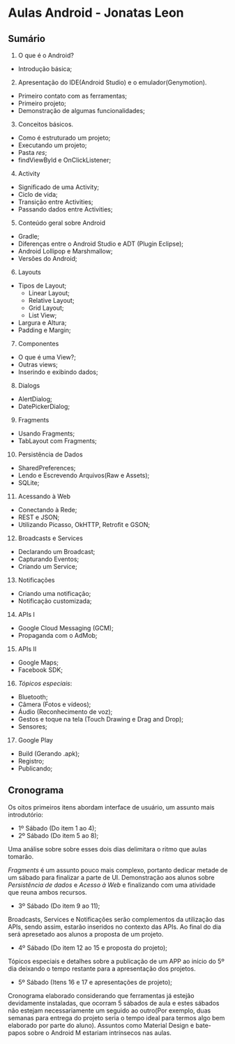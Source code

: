 Aulas Android - Jonatas Leon
===

Sumário
---

1. O que é o Android?
  * Introdução básica;
2. Apresentação do IDE(Android Studio) e o emulador(Genymotion).
  * Primeiro contato com as ferramentas;
  * Primeiro projeto;
  * Demonstração de algumas funcionalidades;
3. Conceitos básicos.
  * Como é estruturado um projeto;
  * Executando um projeto;
  * Pasta _res_;
  * findViewById e OnClickListener;
4. Activity
  * Significado de uma Activity;
  * Ciclo de vida;
  * Transição entre Activities;
  * Passando dados entre Activities;
5. Conteúdo geral sobre Android
  * Gradle;
  * Diferenças entre o Android Studio e ADT (Plugin Eclipse);
  * Android Lollipop e Marshmallow;
  * Versões do Android;
6. Layouts
  * Tipos de Layout;
    - Linear Layout;
    - Relative Layout;
    - Grid Layout;
    - List View;
  * Largura e Altura;
  * Padding e Margin;
7. Componentes
  * O que é uma View?;
  * Outras views;
  * Inserindo e exibindo dados;
8. Dialogs
  * AlertDialog;
  * DatePickerDialog;
9. Fragments
  * Usando Fragments;
  * TabLayout com Fragments;
10. Persistência de Dados
  * SharedPreferences;
  * Lendo e Escrevendo Arquivos(Raw e Assets);
  * SQLite;
11. Acessando à Web
  * Conectando à Rede;
  * REST e JSON;
  * Utilizando Picasso, OkHTTP, Retrofit e GSON;
12. Broadcasts e Services
  * Declarando um Broadcast;
  * Capturando Eventos;
  * Criando um Service;
13. Notificações
  * Criando uma notificação;
  * Notificação customizada;
14. APIs I
  * Google Cloud Messaging (GCM);
  * Propaganda com o AdMob;
15. APIs II
  * Google Maps;
  * Facebook SDK;
16. _Tópicos especiais_:
  * Bluetooth;
  * Câmera (Fotos e vídeos);
  * Áudio (Reconhecimento de voz);
  * Gestos e toque na tela (Touch Drawing e Drag and Drop);
  * Sensores;
17. Google Play
  * Build (Gerando .apk);
  * Registro;
  * Publicando;

Cronograma
---

Os oitos primeiros itens abordam interface de usuário, um assunto mais introdutório:
* 1º Sábado (Do item 1 ao 4);
* 2º Sábado (Do item 5 ao 8);

Uma análise sobre sobre esses dois dias delimitara o ritmo que aulas tomarão.

_Fragments_ é um assunto pouco mais complexo, portanto dedicar metade de um sábado para finalizar a parte de UI. Demonstração aos alunos sobre _Persistência de dados_ e _Acesso à Web_ e finalizando com uma atividade que reuna ambos recursos.
* 3º Sábado (Do item 9 ao 11);

Broadcasts, Services e Notificações serão complementos da utilização das APIs, sendo assim, estarão inseridos no contexto das APIs. Ao final do dia será apresetado aos alunos a proposta de um projeto.
* 4º Sábado (Do item 12 ao 15 e proposta do projeto);

Tópicos especiais e detalhes sobre a publicação de um APP ao início do 5º dia deixando o tempo restante para a apresentação dos projetos.
* 5º Sábado (Itens 16 e 17 e apresentações de projeto);

Cronograma elaborado considerando que ferramentas já estejão devidamente instaladas, que ocorram 5 sábados de aula e estes sábados não estejam necessariamente um seguido ao outro(Por exemplo, duas semanas para entrega do projeto seria o tempo ideal para termos algo bem elaborado por parte do aluno). Assuntos como Material Design e bate-papos sobre o Android M estariam intrínsecos nas aulas.
